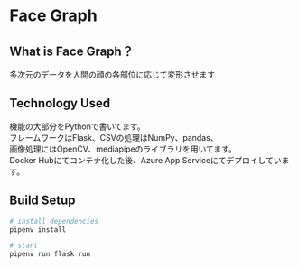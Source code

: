 # Face Graph

## What is Face Graph？
多次元のデータを人間の顔の各部位に応じて変形させます

## Technology Used
機能の大部分をPythonで書いてます。\
フレームワークはFlask、CSVの処理はNumPy、pandas、 \
画像処理にはOpenCV、mediapipeのライブラリを用いてます。\
Docker Hubにてコンテナ化した後、Azure App Serviceにてデプロイしています。

## Build Setup

``` bash
# install dependencies
pipenv install

# start
pipenv run flask run
```

